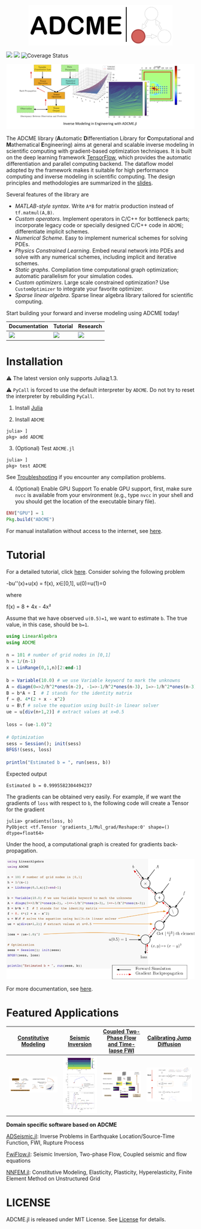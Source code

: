 <p align="center">
  <img src="docs/src/assets/ADCME.gif" alt="ADCME"/>
</p>



![](https://travis-ci.org/kailaix/ADCME.jl.svg?branch=master)
![](https://github.com/kailaix/ADCME.jl/workflows/Documentation/badge.svg)
![Coverage Status](https://coveralls.io/repos/github/kailaix/ADCME.jl/badge.svg?branch=master)


![](docs/src/assets/demo.png)

The ADCME library (**A**utomatic **D**ifferentiation Library for **C**omputational and **M**athematical **E**ngineering) aims at general and scalable inverse modeling in scientific computing with gradient-based optimization techniques. It is built on the deep learning framework [TensorFlow](https://www.tensorflow.org/), which provides the automatic differentiation and parallel computing backend. The dataflow model adopted by the framework makes it suitable for high performance computing and inverse modeling in scientific computing. The design principles and methodologies are summarized in the [slides](https://kailaix.github.io/ADCME.jl/dev/assets/Slide/ADCME.pdf).

Several features of the library are

* *MATLAB-style syntax*. Write `A*B` for matrix production instead of `tf.matmul(A,B)`.
* *Custom operators*. Implement operators in C/C++ for bottleneck parts; incorporate legacy code or specially designed C/C++ code in `ADCME`; differentiate implicit schemes.
* *Numerical Scheme*. Easy to implement numerical schemes for solving PDEs.
* *Physics Constrained Learning*. Embed neural network into PDEs and solve with any numerical schemes, including implicit and iterative schemes. 
* *Static graphs*. Compilation time computational graph optimization; automatic parallelism for your simulation codes.
* *Custom optimizers*. Large scale constrained optimization? Use `CustomOptimizer` to integrate your favorite optimizer. 
* *Sparse linear algebra*. Sparse linear algebra library tailored for scientific computing. 

Start building your forward and inverse modeling using ADCME today!

| Documentation                                                | Tutorial                                                     | Research                                                     |
| ------------------------------------------------------------ | ------------------------------------------------------------ | ------------------------------------------------------------ |
| [![](https://img.shields.io/badge/docs-dev-blue.svg)](https://kailaix.github.io/ADCME.jl/dev) | [![](https://img.shields.io/badge/tutorials-Inverse%20Modeling-brightgreen)](https://kailaix.github.io/ADCME.jl/dev/tutorial/) | [![](https://img.shields.io/badge/-Applications-orange)](https://kailaix.github.io/ADCME.jl/dev/apps) |

# Installation

⚠️ The latest version only supports Julia≧1.3.

⚠️ `PyCall` is forced to use the default interpreter by `ADCME`. Do not try to reset the interpreter by rebuilding `PyCall`. 

1. Install [Julia](https://julialang.org/)

2. Install `ADCME`
```
julia> ]
pkg> add ADCME
```

3. (Optional) Test `ADCME.jl`
```
julia> ]
pkg> test ADCME
```
See [Troubleshooting](https://kailaix.github.io/ADCME.jl/dev/tu_customop/#Troubleshooting-1) if you encounter any compilation problems.

4. (Optional) Enable GPU Support
To enable GPU support, first, make sure `nvcc` is available from your environment (e.g., type `nvcc` in your shell and you should get the location of the executable binary file).
```julia
ENV["GPU"] = 1
Pkg.build("ADCME")
```

For manual installation without access to the internet, see [here](https://kailaix.github.io/ADCME.jl/dev/).

# Tutorial

For a detailed tutorial, click [here](https://kailaix.github.io/ADCME.jl/dev/tutorial/). Consider solving the following problem

-bu''(x)+u(x) = f(x), x∈[0,1], u(0)=u(1)=0

where 

f(x) = 8 + 4x - 4x²

Assume that we have observed `u(0.5)=1`, we want to estimate `b`. The true value, in this case, should be `b=1`.

```julia
using LinearAlgebra
using ADCME

n = 101 # number of grid nodes in [0,1]
h = 1/(n-1)
x = LinRange(0,1,n)[2:end-1]

b = Variable(10.0) # we use Variable keyword to mark the unknowns
A = diagm(0=>2/h^2*ones(n-2), -1=>-1/h^2*ones(n-3), 1=>-1/h^2*ones(n-3)) 
B = b*A + I  # I stands for the identity matrix
f = @. 4*(2 + x - x^2) 
u = B\f # solve the equation using built-in linear solver
ue = u[div(n+1,2)] # extract values at x=0.5

loss = (ue-1.0)^2 

# Optimization
sess = Session(); init(sess) 
BFGS!(sess, loss)

println("Estimated b = ", run(sess, b))
```
Expected output 
```
Estimated b = 0.9995582304494237
```

The gradients can be obtained very easily. For example, if we want the gradients of `loss` with respect to `b`, the following code will create a Tensor for the gradient
```
julia> gradients(loss, b)
PyObject <tf.Tensor 'gradients_1/Mul_grad/Reshape:0' shape=() dtype=float64>
```

Under the hood, a computational graph is created for gradients back-propagation.

![](docs/src/assets/code.png)

For more documentation, see [here](https://kailaix.github.io/ADCME.jl/dev).

# Featured Applications

| [Constitutive Modeling](https://kailaix.github.io/ADCME.jl/dev/apps_constitutive_law/) | [Seismic Inversion](https://kailaix.github.io/ADCME.jl/dev/apps_adseismic) | [Coupled Two-Phase Flow and Time-lapse FWI](https://kailaix.github.io/ADCME.jl/dev/apps_ad/) | [Calibrating Jump Diffusion](https://kailaix.github.io/ADCME.jl/dev/apps_levy/) |
| ------------------------------------------------------------ | ------------------------------------------------------------ | ------------------------------------------------------------ | ------------------------------------------------------------ |
| ![law](docs/src/assets/law.png)                              | ![law](docs/src/assets/earthquake.png)                       | ![law](docs/src/assets/geo.png)                              | ![law](docs/src/assets/algo.png)                             |

**Domain specific software based on ADCME**

[ADSeismic.jl](https://github.com/kailaix/ADSeismic.jl): Inverse Problems in Earthquake Location/Source-Time Function, FWI, Rupture Process 

[FwiFlow.jl](https://github.com/lidongzh/FwiFlow.jl): Seismic Inversion, Two-phase Flow, Coupled seismic and flow equations 

[NNFEM.jl](https://github.com/kailaix/NNFEM.jl/): Constitutive Modeling, Elasticity, Plasticity, Hyperelasticity, Finite Element Method on Unstructured Grid 


# LICENSE

ADCME.jl is released under MIT License. See [License](https://github.com/kailaix/ADCME.jl/tree/master/LICENSE) for details. 
